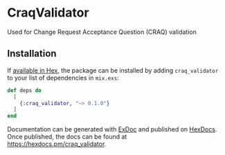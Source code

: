# CraqValidator

Used for Change Request Acceptance Question (CRAQ) validation

## Installation

If [available in Hex](https://hex.pm/docs/publish), the package can be installed
by adding `craq_validator` to your list of dependencies in `mix.exs`:

```elixir
def deps do
  [
    {:craq_validator, "~> 0.1.0"}
  ]
end
```

Documentation can be generated with [ExDoc](https://github.com/elixir-lang/ex_doc)
and published on [HexDocs](https://hexdocs.pm). Once published, the docs can
be found at <https://hexdocs.pm/craq_validator>.

